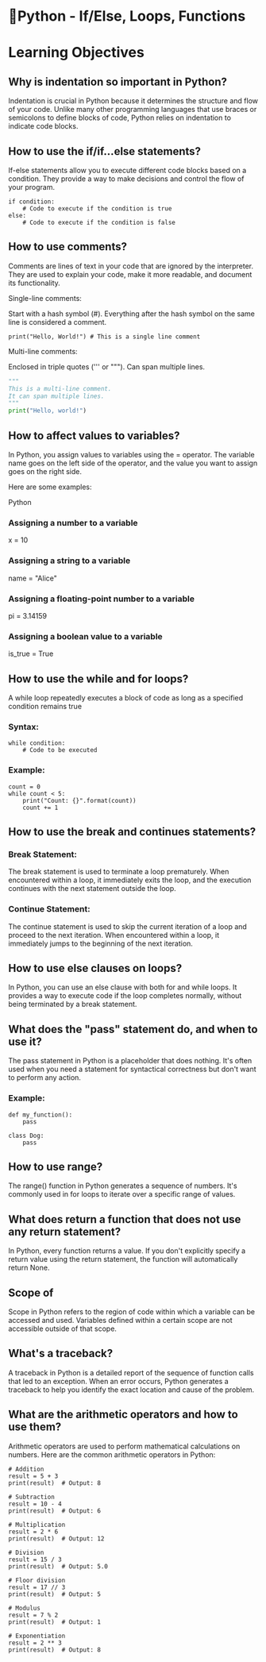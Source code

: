 # 🐍Python - If/Else, Loops, Functions

# Learning Objectives

## Why is indentation so important in Python?
Indentation is crucial in Python because it determines the structure and flow of your code. Unlike many other programming languages that use braces or semicolons to define blocks of code, Python relies on indentation to indicate code blocks.
## How to use the if/if...else statements?
If-else statements allow you to execute different code blocks based on a condition. They provide a way to make decisions and control the flow of your program.
```python3
if condition:
    # Code to execute if the condition is true
else:
    # Code to execute if the condition is false
```
## How to use comments?
Comments are lines of text in your code that are ignored by the interpreter. They are used to explain your code, make it more readable, and document its functionality.

Single-line comments:

Start with a hash symbol (#).
Everything after the hash symbol on the same line is considered a comment.
```python3
print("Hello, World!") # This is a single line comment
```
Multi-line comments:

Enclosed in triple quotes (''' or """).
Can span multiple lines.
```Python
"""
This is a multi-line comment.
It can span multiple lines.
"""
print("Hello, world!")
```
## How to affect values to variables?
In Python, you assign values to variables using the = operator. The variable name goes on the left side of the operator, and the value you want to assign goes on the right side.

Here are some examples:

Python
### Assigning a number to a variable
x = 10

### Assigning a string to a variable
name = "Alice"

### Assigning a floating-point number to a variable
pi = 3.14159

### Assigning a boolean value to a variable
is_true = True

## How to use the while and for loops?
A while loop repeatedly executes a block of code as long as a specified condition remains true
### Syntax:
```python3
while condition:
    # Code to be executed
```
### Example:
```python3
count = 0
while count < 5:
    print("Count: {}".format(count))
    count += 1
```
## How to use the break and continues statements?
### Break Statement:

The break statement is used to terminate a loop prematurely.
When encountered within a loop, it immediately exits the loop, and the execution continues with the next statement outside the loop.

### Continue Statement:

The continue statement is used to skip the current iteration of a loop and proceed to the next iteration.
When encountered within a loop, it immediately jumps to the beginning of the next iteration.

## How to use else clauses on loops?
In Python, you can use an else clause with both for and while loops. It provides a way to execute code if the loop completes normally, without being terminated by a break statement.

## What does the "pass" statement do, and when to use it?
The pass statement in Python is a placeholder that does nothing. It's often used when you need a statement for syntactical correctness but don't want to perform any action.
### Example:
```python3
def my_function():
    pass

class Dog:
    pass
```
## How to use range?
The range() function in Python generates a sequence of numbers. It's commonly used in for loops to iterate over a specific range of values.

## What does return a function that does not use any return statement?
In Python, every function returns a value. If you don't explicitly specify a return value using the return statement, the function will automatically return None.

## Scope of 
Scope in Python refers to the region of code within which a variable can be accessed and used. Variables defined within a certain scope are not accessible outside of that scope.

## What's a traceback?
A traceback in Python is a detailed report of the sequence of function calls that led to an exception. When an error occurs, Python generates a traceback to help you identify the exact location and cause of the problem.

## What are the arithmetic operators and how to use them?
Arithmetic operators are used to perform mathematical calculations on numbers. Here are the common arithmetic operators in Python:
```python3
# Addition
result = 5 + 3
print(result)  # Output: 8

# Subtraction
result = 10 - 4
print(result)  # Output: 6

# Multiplication
result = 2 * 6
print(result)  # Output: 12

# Division
result = 15 / 3
print(result)  # Output: 5.0

# Floor division
result = 17 // 3
print(result)  # Output: 5

# Modulus
result = 7 % 2
print(result)  # Output: 1

# Exponentiation
result = 2 ** 3
print(result)  # Output: 8
```
